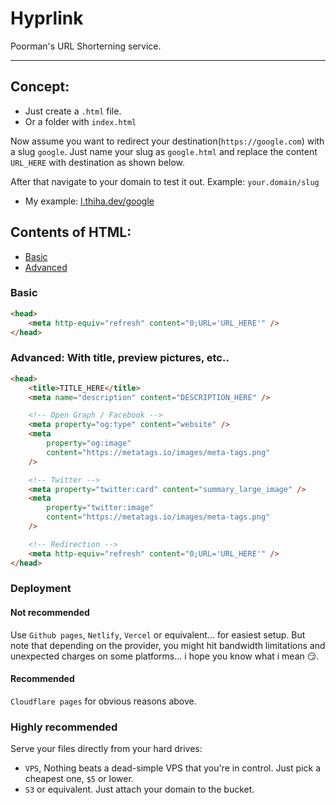 # Hyprlink

Poorman's URL Shorterning service.

---

## Concept:

- Just create a `.html` file.
- Or a folder with `index.html`

Now assume you want to redirect your destination(`https://google.com`) with a slug `google`. Just name your slug as `google.html` and replace the content `URL_HERE` with destination as shown below.

After that navigate to your domain to test it out. Example: `your.domain/slug`

- My example: [l.thiha.dev/google](https://l.thiha.dev/google)

## Contents of HTML:

- [Basic](#basic)
- [Advanced](#advanced-with-title-preview-pictures-etc)

### Basic

```html
<head>
    <meta http-equiv="refresh" content="0;URL='URL_HERE'" />
</head>
```

### Advanced: With title, preview pictures, etc..

```html
<head>
    <title>TITLE_HERE</title>
    <meta name="description" content="DESCRIPTION_HERE" />

    <!-- Open Graph / Facebook -->
    <meta property="og:type" content="website" />
    <meta
        property="og:image"
        content="https://metatags.io/images/meta-tags.png"
    />

    <!-- Twitter -->
    <meta property="twitter:card" content="summary_large_image" />
    <meta
        property="twitter:image"
        content="https://metatags.io/images/meta-tags.png"
    />

    <!-- Redirection -->
    <meta http-equiv="refresh" content="0;URL='URL_HERE'" />
</head>
```

### Deployment

#### Not recommended

Use `Github pages`, `Netlify`, `Vercel` or equivalent... for easiest setup. But note that depending on the provider, you might hit bandwidth limitations and unexpected charges on some platforms... i hope you know what i mean 😏.

#### Recommended

`Cloudflare pages` for obvious reasons above.

### Highly recommended

Serve your files directly from your hard drives:

  - `VPS`, Nothing beats a dead-simple VPS that you're in control. Just pick a cheapest one, `$5` or lower.
  - `S3` or equivalent. Just attach your domain to the bucket.
